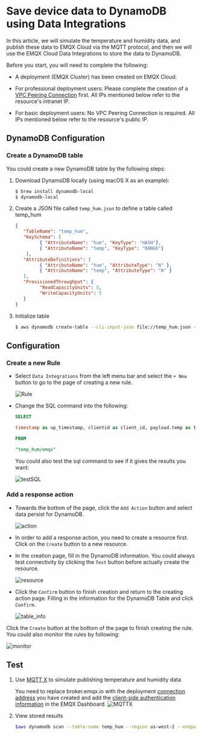 # Save device data to DynamoDB using Data Integrations

In this article, we will simulate the temperature and humidity
data, and publish these data to EMQX Cloud via the MQTT protocol, and then we will use the EMQX Cloud Data Integrations to store the data to DynamoDB.

Before you start, you will need to complete the following:

* A deployment (EMQX Cluster) has been created on EMQX Cloud.

* For professional deployment users: Please complete the creation of a [VPC Peering Connection](../deployments/security_features_and_settings/vpc_peering.md) first. All IPs mentioned below refer to the resource's intranet IP.

* For basic deployment users: No VPC Peering Connection is required. All IPs mentioned below refer to the resource's public IP.

## DynamoDB Configuration

### Create a DynamoDB table

You could create a new DynamoDB table by the following steps:

1. Download DynamoDB locally (using macOS X as an example):
   
   ```bash
   $ brew install dynamodb-local
   $ dynamodb-local
   ```
   
2. Create a JSON file called `temp_hum.json` to define a table called temp_hum

   ```json
   {
      "TableName": "temp_hum",
      "KeySchema": [
            { "AttributeName": "hum", "KeyType": "HASH"},
            { "AttributeName": "temp", "KeyType": "RANGE"}
       ],
      "AttributeDefinitions": [
            { "AttributeName": "hum", "AttributeType": "N" },
            { "AttributeName": "temp", "AttributeType": "N" }
      ],
      "ProvisionedThroughput": {
            "ReadCapacityUnits": 5,
            "WriteCapacityUnits": 5
      }
   }
   ```
   
3. Initialize table

   ```bash
   $ aws dynamodb create-table --cli-input-json file://temp_hum.json --endpoint-url http://localhost:8000
   ```   


## Configuration

### Create a new Rule

* Select `Data Integrations` from the left menu bar and select the `+ New` button to go to the page of creating a new rule.

   ![Rule](./_assets/dynamo_rule.png)

* Change the SQL command into the following:

   ```sql
   SELECT 

   timestamp as up_timestamp, clientid as client_id, payload.temp as temp, payload.hum as hum

   FROM

   "temp_hum/emqx"
   ```
   
   You could also test the sql command to see if it gives the results you want:

   ![testSQL](./_assets/dynamo_testsql.png)

### Add a response action

*   Towards the bottom of the page, click the `Add Action` button and select data persist for DynamoDB.
   
      ![action](./_assets/dynamo_action.png)

*   In order to add a response action, you need to create a resource first. Click on the `Create` button to a new resource.

*   In the creation page, fill in the DynamoDB information. You could always test connectivity by clicking the `Test` button before actually create the resource.

      ![resource](./_assets/dynamo_resource.png)

*   Click the `Confirm` button to finish creation and return to the creating action page. Filling in the information for the DynamoDB Table and click `Confirm`.

      ![table_info](./_assets/dynamo_action_done.png)

   Click the `Create` button at the bottom of the page to finish creating the rule. You could also monitor the rules by following:

   ![monitor](./_assets/dynamo_monitor.png)


## Test

1. Use [MQTT X](https://mqttx.app/) to simulate publishing temperature and humidity data

   You need to replace broker.emqx.io with the deployment [connection address](../deployments/view_deployment.md) you have created and add the [client-side authentication information](../deployments/auth.md) in the EMQX Dashboard.
   ![MQTTX](./_assets/psql_connect.png)

2. View stored results
   
      ```bash
      $aws dynamodb scan --table-name temp_hum --region us-west-2 --endpoint-url http://localhost:8000    
      ```
